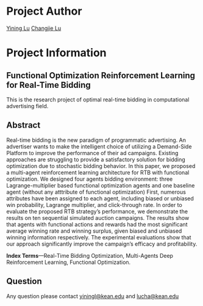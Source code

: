 # Project Author
[Yining Lu](https://github.com/yining610) [Changjie Lu](https://github.com/LOUEY233)

# Project Information
## Functional Optimization Reinforcement Learning for Real-Time Bidding
This is the research project of optimal real-time bidding in computational advertising field. 

## Abstract

Real-time bidding is the new paradigm of programmatic advertising. An advertiser wants to make the intelligent choice of utilizing a Demand-Side Platform to improve
the performance of their ad campaigns. Existing approaches
are struggling to provide a satisfactory solution for bidding
optimization due to stochastic bidding behavior. In this paper,
we proposed a multi-agent reinforcement learning architecture
for RTB with functional optimization. We designed four agents
bidding environment: three Lagrange-multiplier based functional
optimization agents and one baseline agent (without any atttribute of functional optimization) First, numerous attributes
have been assigned to each agent, including biased or unbiased
win probability, Lagrange multiplier, and click-through rate. In
order to evaluate the proposed RTB strategy’s performance,
we demonstrate the results on ten sequential simulated auction campaigns. The results show that agents with functional
actions and rewards had the most significant average winning
rate and winning surplus, given biased and unbiased winning
information respectively. The experimental evaluations show that
our approach significantly improve the campaign’s efficacy and
profitability.

**Index Terms**—Real-Time Bidding Optimization, Multi-Agents
Deep Reinforcement Learning, Functional Optimization.

## Question
Any question please contact yiningl@kean.edu and lucha@kean.edu
